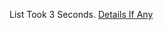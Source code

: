 List Took 3 Seconds.
[Details If Any](https://github.com/deathbybandaid/piholeparser/blob/master/RecentRunLogs/parsingscripts/RUAdListEasyList.md)

